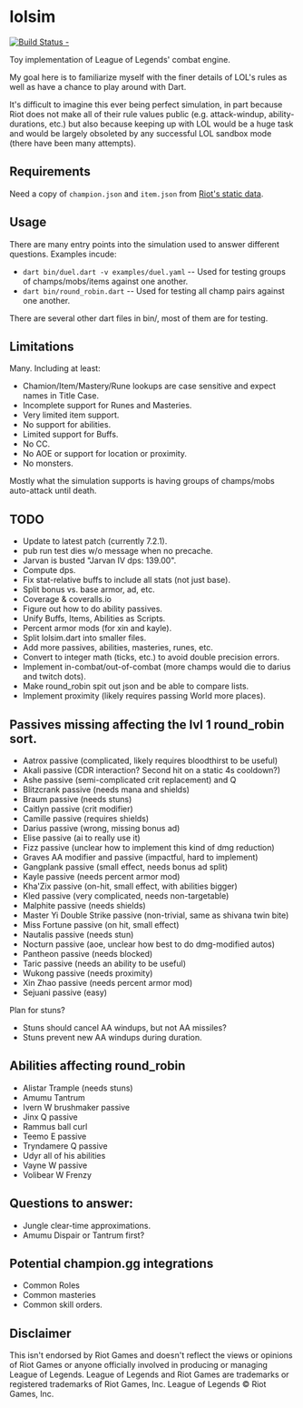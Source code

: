 lolsim
======

[![Build Status -](https://travis-ci.org/eseidel/lolsim.svg?branch=master)](https://travis-ci.org/eseidel/lolsim)

Toy implementation of League of Legends' combat engine.

My goal here is to familiarize myself with the finer details of LOL's rules as
well as have a chance to play around with Dart.

It's difficult to imagine this ever being perfect simulation, in part because
Riot does not make all of their rule values public (e.g. attack-windup,
ability-durations, etc.) but also because keeping up with LOL would be a huge
task and would be largely obsoleted by any successful LOL sandbox mode (there
have been many attempts).

## Requirements
Need a copy of `champion.json` and `item.json` from [Riot's static data](https://developer.riotgames.com/docs/static-data).

## Usage
There are many entry points into the simulation used to answer different questions.
Examples incude:
 - `dart bin/duel.dart -v examples/duel.yaml` -- Used for testing groups of champs/mobs/items against one another.
 - `dart bin/round_robin.dart` -- Used for testing all champ pairs against one another.

There are several other dart files in bin/, most of them are for testing.

## Limitations
Many.  Including at least:
 - Chamion/Item/Mastery/Rune lookups are case sensitive and expect names in Title Case.
 - Incomplete support for Runes and Masteries.
 - Very limited item support.
 - No support for abilities.
 - Limited support for Buffs.
 - No CC.
 - No AOE or support for location or proximity.
 - No monsters.

Mostly what the simulation supports is having groups of champs/mobs auto-attack until death.

## TODO
- Update to latest patch (currently 7.2.1).
- pub run test dies w/o message when no precache.
- Jarvan is busted "Jarvan IV dps: 139.00".
- Compute dps.
- Fix stat-relative buffs to include all stats (not just base).
- Split bonus vs. base armor, ad, etc.
- Coverage & coveralls.io
- Figure out how to do ability passives.
- Unify Buffs, Items, Abilities as Scripts.
- Percent armor mods (for xin and kayle).
- Split lolsim.dart into smaller files.
- Add more passives, abilities, masteries, runes, etc.
- Convert to integer math (ticks, etc.) to avoid double precision errors.
- Implement in-combat/out-of-combat (more champs would die to darius and twitch dots).
- Make round_robin spit out json and be able to compare lists.
- Implement proximity (likely requires passing World more places).

## Passives missing affecting the lvl 1 round_robin sort.
- Aatrox passive (complicated, likely requires bloodthirst to be useful)
- Akali passive (CDR interaction? Second hit on a static 4s cooldown?)
- Ashe passive (semi-complicated crit replacement) and Q
- Blitzcrank passive (needs mana and shields)
- Braum passive (needs stuns)
- Caitlyn passive (crit modifier)
- Camille passive (requires shields)
- Darius passive (wrong, missing bonus ad)
- Elise passive (ai to really use it)
- Fizz passive (unclear how to implement this kind of dmg reduction)
- Graves AA modifier and passive (impactful, hard to implement)
- Gangplank passive (small effect, needs bonus ad split)
- Kayle passive (needs percent armor mod)
- Kha'Zix passive (on-hit, small effect, with abilities bigger)
- Kled passive (very complicated, needs non-targetable)
- Malphite passive (needs shields)
- Master Yi Double Strike passive (non-trivial, same as shivana twin bite)
- Miss Fortune passive (on hit, small effect)
- Nautalis passive (needs stun)
- Nocturn passive (aoe, unclear how best to do dmg-modified autos)
- Pantheon passive (needs blocked)
- Taric passive (needs an ability to be useful)
- Wukong passive (needs proximity)
- Xin Zhao passive (needs percent armor mod)
- Sejuani passive (easy)

Plan for stuns?
- Stuns should cancel AA windups, but not AA missiles?
- Stuns prevent new AA windups during duration.

## Abilities affecting round_robin
- Alistar Trample (needs stuns)
- Amumu Tantrum
- Ivern W brushmaker passive
- Jinx Q passive
- Rammus ball curl
- Teemo E passive
- Tryndamere Q passive
- Udyr all of his abilities
- Vayne W passive
- Volibear W Frenzy

## Questions to answer:
- Jungle clear-time approximations.
- Amumu Dispair or Tantrum first?

## Potential champion.gg integrations
- Common Roles
- Common masteries
- Common skill orders.

## Disclaimer
This isn't endorsed by Riot Games and doesn't reflect the views
or opinions of Riot Games or anyone officially involved in producing
or managing League of Legends. League of Legends and Riot Games are
trademarks or registered trademarks of Riot Games, Inc. League of
Legends © Riot Games, Inc.
